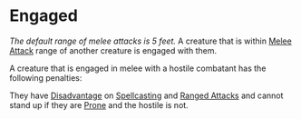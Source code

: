 # Engaged

*The default range of melee attacks is 5 feet.*
A creature that is within [Melee Attack](../Combat/Melee%20Attack.md) range of another creature is engaged with them.

A creature that is engaged in melee with a hostile combatant has the following penalties:

They have [Disadvantage](../Die%20Rolling%20Mechanics/Disadvantage.md) on [Spellcasting](../../Magic/Spellcasting/Spellcasting.md) and [Ranged Attacks](../Combat/Ranged%20Attack.md) and cannot stand up if they are [Prone](Prone.md) and the hostile is not.
